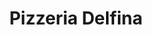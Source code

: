 ---
address: 2410 California Street
title: Pizzeria Delfina
install_date: 2012

layout: location
image: "pizzeria_delfina.jpg"

latitude: 37.78896
longitude: -122.43445

features:

---